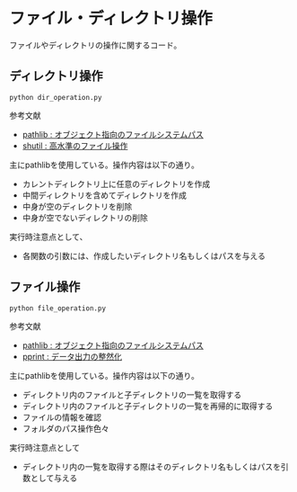 # ファイル・ディレクトリ操作
ファイルやディレクトリの操作に関するコード。
## ディレクトリ操作
```
python dir_operation.py
```
参考文献
- [pathlib : オブジェクト指向のファイルシステムパス](https://docs.python.org/ja/3/library/pathlib.html)
- [shutil : 高水準のファイル操作](https://docs.python.org/ja/3/library/shutil.html)

主にpathlibを使用している。操作内容は以下の通り。
- カレントディレクトリ上に任意のディレクトリを作成
- 中間ディレクトリを含めてディレクトリを作成
- 中身が空のディレクトリを削除
- 中身が空でないディレクトリの削除

実行時注意点として、
- 各関数の引数には、作成したいディレクトリ名もしくはパスを与える

## ファイル操作
```
python file_operation.py
```
参考文献
- [pathlib : オブジェクト指向のファイルシステムパス](https://docs.python.org/ja/3/library/pathlib.html)
- [pprint : データ出力の整然化](https://docs.python.org/ja/3/library/pprint.html)

主にpathlibを使用している。操作内容は以下の通り。
- ディレクトリ内のファイルと子ディレクトリの一覧を取得する
- ディレクトリ内のファイルと子ディレクトリの一覧を再帰的に取得する
- ファイルの情報を確認
- フォルダのパス操作色々

実行時注意点として
- ディレクトリ内の一覧を取得する際はそのディレクトリ名もしくはパスを引数として与える